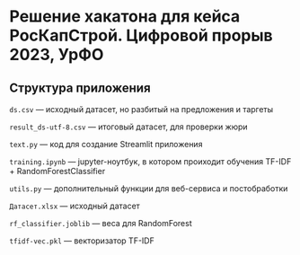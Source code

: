 # Решение хакатона для кейса РосКапСтрой. Цифровой прорыв 2023, УрФО

## Структура приложения

`ds.csv` — исходный датасет, но разбитый на предложения и таргеты

`result_ds-utf-8.csv` — итоговый датасет, для проверки жюри

`text.py` — код для создание Streamlit приложения

`training.ipynb` — jupyter-ноутбук, в котором проиходит обучения TF-IDF + RandomForestClassifier

`utils.py` — дополнительный функции для веб-сервиса и постобработки

`Датасет.xlsx` — исходный датасет

`rf_classifier.joblib` — веса для RandomForest

`tfidf-vec.pkl` — векторизатор TF-IDF